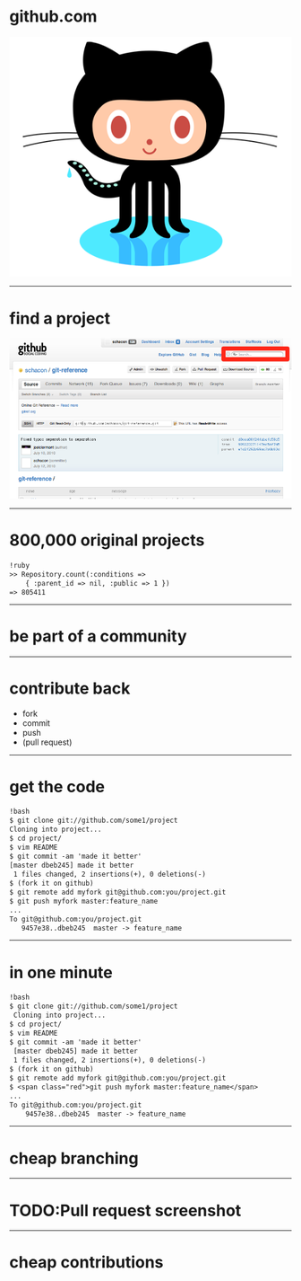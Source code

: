 # github.com
![](img/octocat.png)

---

# find a project
![](img/search.png)

---

# 800,000 original projects

	!ruby
	>> Repository.count(:conditions => 
		{ :parent_id => nil, :public => 1 })
	=> 805411

---

# be part of a community

---

# contribute back

* fork
* commit
* push 
* (pull request)

---

# get the code
	!bash
	$ git clone git://github.com/some1/project
	Cloning into project...
	$ cd project/
	$ vim README
	$ git commit -am 'made it better'
	[master dbeb245] made it better
	 1 files changed, 2 insertions(+), 0 deletions(-)
	$ (fork it on github)
	$ git remote add myfork git@github.com:you/project.git
	$ git push myfork master:feature_name
	...
	To git@github.com:you/project.git
	   9457e38..dbeb245  master -> feature_name

---

# in one minute

	!bash
	$ git clone git://github.com/some1/project
	 Cloning into project...
	$ cd project/
	$ vim README
	$ git commit -am 'made it better'
	 [master dbeb245] made it better
	 1 files changed, 2 insertions(+), 0 deletions(-)
	$ (fork it on github)
	$ git remote add myfork git@github.com:you/project.git
	$ <span class="red">git push myfork master:feature_name</span>
	...
	To git@github.com:you/project.git
		9457e38..dbeb245  master -> feature_name

---

# cheap branching #

---

# TODO:Pull request screenshot

---

# cheap contributions
